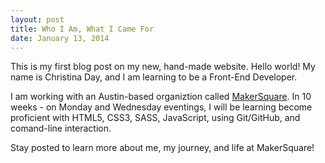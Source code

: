 ```yaml
---
layout: post
title: Who I Am, What I Came For
date: January 13, 2014
---
```


This is my first blog post on my new, hand-made website. Hello world! My name is Christina Day, and I am learning to be a Front-End Developer.

I am working with an Austin-based organiztion called [MakerSquare](http://themakersquare.com "TheMakerSquare.com"). In 10 weeks - on Monday and Wednesday eventings, I will be learning become proficient with HTML5, CSS3, SASS, JavaScript, using Git/GitHub, and comand-line interaction.

Stay posted to learn more about me, my journey, and life at MakerSquare!
